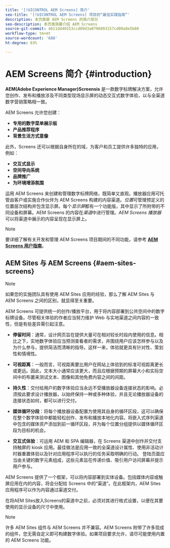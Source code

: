 ```yaml
---
title: '[!UICONTROL AEM Screens] 简介'
seo-title: '[!UICONTROL AEM Screens] 项目的“最佳实践指南”'
description: 本页面是 AEM Screens 的简介部分
seo-description: 本页面简要介绍 AEM Screens
source-git-commit: 4611dd40153ccd09d3a0796093157cd09a8e5b80
workflow-type: tm+mt
source-wordcount: '688'
ht-degree: 83%

---
```



# AEM Screens 简介 {#introduction}

**AEM(Adobe Experience Manager)Screensis** 是一款数字标牌解决方案，允许您创作、发布和播放涉及不同类型现场显示屏的动态交互式数字体验，以与全渠道数字营销策略相一致。

AEM Screens 允许您创建：

* **专用的数字菜单展示板**
* **产品推荐程序**
* **背景生活方式意像**

此外，Screens 还可以根据自身所在的域，为客户和员工提供许多独特的应用，例如：

* **交互式显示**
* **空间导向系统**
* **品牌推广**
* **为环境增添氛围**

运用 AEM Screens 来创建和管理数字标牌网络，既简单又直观。播放器应用可托管由客户或实施合作伙伴为 AEM Screens 构建的内容渠道。*位置*&#x200B;可管理预定义的位置层次结构并包含显示屏。每个&#x200B;*显示屏*&#x200B;都有一个功能版，其中显示了所附带的不同设备和屏幕。AEM Screens 的内容在&#x200B;*渠道*&#x200B;中进行管理。*AEM Screens 播放器*&#x200B;可以将渠道中展示的内容呈现在显示屏上。



>[!NOTE]
>
>要详细了解有关开发和管理 AEM Screens 项目期间的不同功能，请参考 **[AEM Screens 用户指南](https://helpx.adobe.com/cn/experience-manager/6-5/screens/user-guide.html)**。

## AEM Sites 与 AEM Screens {#aem-sites-screens}

>[!NOTE]
>
>如果您的实施团队具有使用 AEM Sites 应用的经验，那么了解 AEM Sites 与 AEM Screens 之间的区别，就显得至关重要。

AEM Screens 可提供统一的创作/播放平台，用于将内容部署到公共空间中的数字标牌设备。尽管相关体验的作者应当努力维护 Web 与实地渠道之间内容的一致性，但是有些差异需引起注意。

* **停留时间**：通常，设计网页旨在提供大量可在相对较长时段内使用的信息。相比之下，实地数字体验应当预测查看者的需求，并围绕用户应该怎样参与以及为什么参与，提供简洁而清晰的指导。这样一来，体验就更具有针对性、策划性和情境性。

* **可视距离**：一般而言，可视距离要比用户在网站上体验到的标准可视距离更长或更远。因此，文本大小通常应该更大，而且应根据预期的屏幕大小和实际空间中的布置来测试文本、图像和其他免费内容之间的间距。

* **持久性**：交付给用户的数字体验应当永远不受播放器设备连接状态的影响。必须按此要求设计播放器，以始终保持一种或多种体验，并且无论播放器设备的连接状态如何，都可以进行交付。

* **媒体循环分段**：将每个播放器设备配置为使用其自身的循环区段，这可以确保在整个数字体验中都能轻松创作、发布和播放本地化内容。将嵌入式序列渠道中包含的媒体资产添加到前一循环区段，并为每个位置分组提供以媒体循环区段为目标的机会。

* **交互式体验**：可运用 AEM 和 SPA 编辑器，在 Screens 渠道中创作并交付支持触屏的 kiosk 应用。最佳做法是应用一致的全渠道设计属性、使用非活动计时器重置体验以及针对应用程序可以执行的任务采取明确的行动。 登陆页面应当由关键的数字元素组成，这些元素旨在传递价值、吸引用户访问屏幕并提示用户参与。

AEM Screens 提供了一个框架，可以将内容部署到实体设备。包括媒体内容或触屏应用在内的内容，将会分配给 Screens 中的“渠道”。在此框架内，AEM Sites应用程序可以作为内容通过渠道交付。

在将AEM Sites放入Screens的渠道中之前，必须对其进行格式设置，以便在其要使用的显示设备的尺寸中使用。

>[!NOTE]
>许多 AEM Sites 组件与 AEM Screens 并不兼容。AEM Screens 附带了许多现成的组件，您无需自定义即可构建数字体验。如果项目要求允许，请尽可能使用内置的 AEM Screens 功能。
